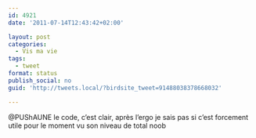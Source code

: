 ```yaml
---
id: 4921
date: '2011-07-14T12:43:42+02:00'

layout: post
categories:
  - Vis ma vie
tags:
  - tweet
format: status
publish_social: no
guid: 'http://tweets.local/?birdsite_tweet=91488038378668032'

---
```


@PUShAUNE le code, c’est clair, après l’ergo je sais pas si c’est forcement utile pour le moment vu son niveau de total noob